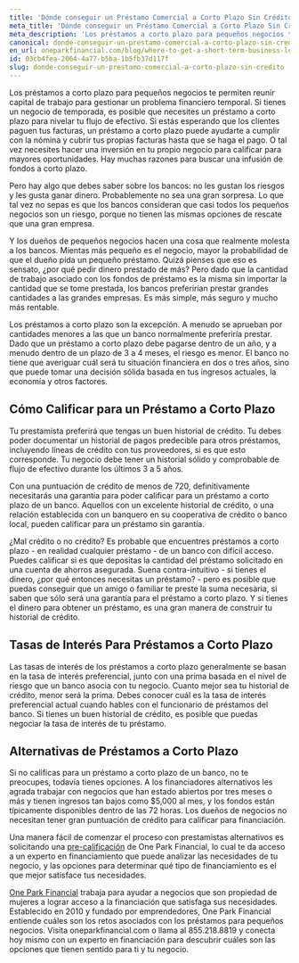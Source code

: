 ```yaml
---
title: 'Dónde conseguir un Préstamo Comercial a Corto Plazo Sin Crédito?'
meta_title: 'Dónde conseguir un Préstamo Comercial a Corto Plazo Sin Crédito?'
meta_description: 'Los préstamos a corto plazo para pequeños negocios te permiten reunir capital de trabajo para gestionar un problema financiero temporal. Si tienes un negocio de temporada, es posible que necesites un préstamo a corto plazo para nivelar tu flujo de efectivo.'
canonical: donde-conseguir-un-prestamo-comercial-a-corto-plazo-sin-credito
en_url: oneparkfinancial.com/blog/where-to-get-a-short-term-business-loan-with-no-credit/blog/where-to-get-a-short-term-business-loan-with-no-credit
id: 03cb4fea-2064-4a77-b5ba-1b5fb37d117f
slug: donde-conseguir-un-prestamo-comercial-a-corto-plazo-sin-credito
---
```

Los préstamos a corto plazo para pequeños negocios te permiten reunir capital de trabajo para gestionar un problema financiero temporal. Si tienes un negocio de temporada, es posible que necesites un préstamo a corto plazo para nivelar tu flujo de efectivo.  Si estás esperando que los clientes paguen tus facturas, un préstamo a corto plazo puede ayudarte a cumplir con la nómina y cubrir tus propias facturas hasta que se haga el pago. O tal vez necesites hacer una inversión en tu propio negocio para calificar para mayores oportunidades. Hay muchas razones para buscar una infusión de fondos a corto plazo.

Pero hay algo que debes saber sobre los bancos: no les gustan los riesgos y les gusta ganar dinero. Probablemente no sea una gran sorpresa. Lo que tal vez no sepas es que los bancos consideran que casi todos los pequeños negocios son un riesgo, porque no tienen las mismas opciones de rescate que una gran empresa. 

Y los dueños de pequeños negocios hacen una cosa que realmente molesta a los bancos. Mientas más pequeño es el negocio, mayor la probabilidad de que el dueño pida un pequeño préstamo. Quizá pienses que eso es sensato, ¿por qué pedir dinero prestado de más? Pero dado que la cantidad de trabajo asociado con los fondos de préstamo es la misma sin importar la cantidad que se tome prestada, los bancos preferirían prestar grandes cantidades a las grandes empresas. Es más simple, más seguro y mucho más rentable.

Los préstamos a corto plazo son la excepción. A menudo se aprueban por cantidades menores a las que un banco normalmente preferiría prestar. Dado que un préstamo a corto plazo debe pagarse dentro de un año, y a menudo dentro de un plazo de 3 a 4 meses, el riesgo es menor. El banco no tiene que averiguar cuál será tu situación financiera en dos o tres años, sino que puede tomar una decisión sólida basada en tus ingresos actuales, la economía y otros factores.

## Cómo Calificar para un Préstamo a Corto Plazo

Tu prestamista preferirá que tengas un buen historial de crédito. Tu debes poder documentar un historial de pagos predecible para otros préstamos, incluyendo líneas de crédito con tus proveedores, si es que esto corresponde.  Tu negocio debe tener un historial sólido y comprobable de flujo de efectivo durante los últimos 3 a 5 años. 

Con una puntuación de crédito de menos de 720, definitivamente necesitarás una garantía para poder calificar para un préstamo a corto plazo de un banco. Aquellos con un excelente historial de crédito, o una relación establecida con un banquero en su cooperativa de crédito o banco local, pueden calificar para un préstamo sin garantía.

¿Mal crédito o no crédito? Es probable que encuentres préstamos a corto plazo - en realidad cualquier préstamo - de un banco con difícil acceso. Puedes calificar si es que depositas la cantidad del préstamo solicitado en una cuenta de ahorros asegurada. Suena contra-intuitivo - si tienes el dinero, ¿por qué entonces necesitas un préstamo? - pero es posible que puedas conseguir que un amigo o familiar te preste la suma necesaria, si saben que sólo será una garantía para el préstamo a corto plazo. Y si tienes el dinero para obtener un préstamo, es una gran manera de construir tu historial de crédito. 

## Tasas de Interés Para Préstamos a Corto Plazo

Las tasas de interés de los préstamos a corto plazo generalmente se basan en la tasa de interés preferencial, junto con una prima basada en el nivel de riesgo que un banco asocia con tu negocio. Cuanto mejor sea tu historial de crédito, menor será la prima. Debes conocer cuál es la tasa de interés preferencial actual cuando hables con el funcionario de préstamos del banco. Si tienes un buen historial de crédito, es posible que puedas negociar la tasa de interés de tu préstamo.

## Alternativas de Préstamos a Corto Plazo

Si no calificas para un préstamo a corto plazo de un banco, no te preocupes, todavía tienes opciones. A los financiadores alternativos les agrada trabajar con negocios que han estado abiertos por tres meses o más y tienen ingresos tan bajos como $5,000 al mes, y los fondos están típicamente disponibles dentro de las 72 horas. Los dueños de negocios no necesitan tener gran puntuación de crédito para calificar para financiación. 

Una manera fácil de comenzar el proceso con prestamistas alternativos es solicitando una  [pre-calificación](https://www.oneparkfinancial.com/es/preaprob)  de One Park Financial, lo cual te da acceso a un experto en financiamiento que puede analizar las necesidades de tu negocio, y las opciones para determinar qué tipo de financiamiento es el que mejor satisface tus necesidades.

[One Park Financial](https://www.oneparkfinancial.com/es/)  trabaja para ayudar a negocios que son propiedad de mujeres a lograr acceso a la financiación que satisfaga sus necesidades. Establecido en 2010 y fundado por emprendedores, One Park Financial entiende cuáles son los retos asociados con los préstamos para pequeños negocios. Visita oneparkfinancial.com o llama al 855.218.8819 y conecta hoy mismo con un experto en financiación para descubrir cuáles son las opciones que tienen sentido para ti y tu negocio.